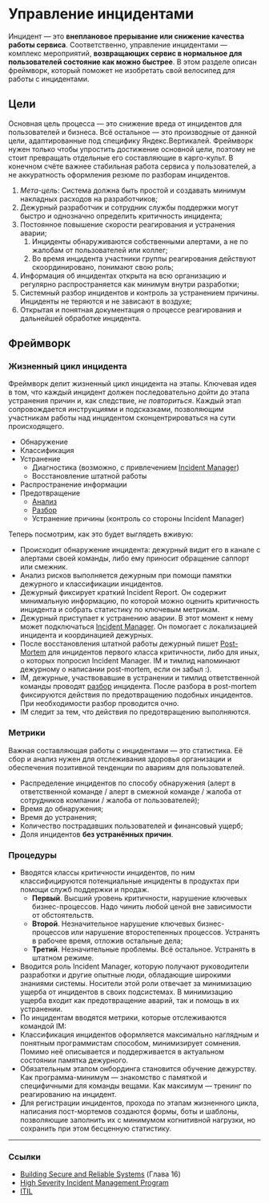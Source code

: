 # Управление инцидентами

Инцидент — это __внеплановое прерывание или снижение качества работы сервиса__. Соответственно, управление инцидентами — комплекс мероприятий, __возвращающих сервис в нормальное для пользователей состояние как можно быстрее__. В этом разделе описан фреймворк, который поможет не изобретать свой велосипед для работы с инцидентами.


## Цели
Основная цель процесса — это снижение вреда от инцидентов для пользователей и бизнеса. Всё остальное — это производные от данной цели, адаптированные под специфику Яндекс.Вертикалей. Фреймворк нужен только чтобы упростить достижение основной цели, поэтому не стоит превращать отдельные его составляющие в карго-культ. В конечном счёте важнее стабильная работа сервиса у пользователей, а не аккуратность оформления резюме по разборам инцидентов.

1. *Мета-цель*: Система должна быть простой и создавать минимум накладных расходов на разработчиков;
2. Дежурный разработчик и сотрудник службы поддержки могут быстро и однозначно определить критичность инцидента;
3. Постоянное повышение скорости реагирования и устранения аварии;
    1. Инциденты обнаруживаются собственными алертами, а не по жалобам от пользователей или коллег;
    2. Во время инцидента участники группы реагирования действуют скоординировано, понимают свою роль;
4. Информация об инцидентах открыта на всю организацию и регулярно распространяется как минимум внутри разработки;
5. Системный разбор инцидентов и контроль за устранением причины. Инциденты не теряются и не зависают в воздухе;
6. Открытая и понятная документация о процессе реагирования и дальнейшей обработке инцидента.

## Фреймворк
### Жизненный цикл инцидента
Фреймворк делит жизненный цикл инцидента на этапы. Ключевая идея в том, что каждый инцидент должен последовательно дойти до этапа устранения причин и, как следствие, _не повториться_. Каждый этап сопровождается инструкциями и подсказками, позволяющим участникам работы над инцидентом сконцентрироваться на сути происходящего.

- Обнаружение
- Классификация
- Устранение
    - Диагностика (возможно, с привлечением [Incident Manager](incident_manager.md))
    - Восстановление штатной работы
- Распространение информации
- Предотвращение
    - [Анализ](postmortem.md)
    - [Разбор](lsr.md)
    - Устранение причины (контроль со стороны Incident Manager)

Теперь посмотрим, как это будет выглядеть вживую:
- Происходит обнаружение инцидента: дежурный видит его в канале с алертами своей команды, либо ему приносит обращение саппорт или смежник.
- Анализ рисков выполняется дежурным при помощи
     памятки дежурного и классификации инцидентов. 
- Дежурный фиксирует краткий
     Incident Report. 
    Он содержит минимальную информацию, по которой можно оценить критичность инцидента и собрать статистику по ключевым метрикам.
- Дежурный приступает к устранению аварии. В этот момент к нему может подключаться [Incident Manager](incident_manager.md). Он помогает с локализацией инцидента и координацией дежурных.
- После восстановления штатной работы дежурный пишет [Post-Mortem](postmortem.md) для инцидентов первого класса критичности, либо для иных, о которых попросил Incident Manager. IM и тимлид напоминают дежурному о написании post-mortem, если он забыл :).
- IM, дежурные, участвовавшие в устранении и тимлид ответственной команды проводят [разбор](lsr.md) инцидента. После разбора в post-mortem фиксируются действия по предотвращению подобных инцидентов. При необходимости разбор проводится очно.
- IM следит за тем, что действия по предотвращению выполняются.

### Метрики
Важная составляющая работы с инцидентами — это статистика. Её сбор и анализ нужен для отслеживания здоровья организации и обеспечения позитивной тенденции по авариям для пользователей.

- Распределение инцидентов по способу обнаружения (алерт в ответственной команде / алерт в смежной команде / жалоба от сотрудников компании / жалоба от пользователей);
- Время до обнаружения;
- Время до устранения;
- Количество пострадавших пользователей и финансовый ущерб;
- Доля инцидентов **без устранённых причин**.


### Процедуры
- Вводятся классы критичности инцидентов, по ним классифицируются потенциальные инциденты в продуктах при помощи служб поддержки и продаж.
    - **Первый**. Высший уровень критичности, нарушение ключевых бизнес-процессов. Надо чинить любой ценой вне зависимости от обстоятельств.
    - **Второй**. Незначительное нарушение ключевых бизнес-процессов или нарушение второстепенных процессов. Устранять в рабочее время, отложив остальные дела;
    - **Третий**. Незначительные проблемы. Всё остальное. Устранять в штатном режиме.
- Вводится роль Incident Manager, которую получают руководители разработки и другие опытные люди, обладающие широкими знаниями системы.
    Носители этой роли отвечает за минимизацию ущерба от инцидентов в своих подсистемах. В минимизацию ущерба входит как предотвращение аварий, так и помощь в их устранении.
- По инцидентам вводятся метрики, которые отслеживаются командой IM:
- Классификация инцидентов оформляется максимально наглядным и понятным программистам способом, минимизирует сомнения. Помимо неё описывается и поддерживается в актуальном состоянии памятка дежурного.
- Обязательным этапом онбординга становится обучение дежурству. Как программа-минимум — знакомство с памяткой и специфичными для команды вещами. Как максимум — тренинг по реагированию на инцидент.
- Для регистрации инцидентов, прохода по этапам жизненного цикла, написания пост-мортемов создаются формы, боты и шаблоны, позволяющие заполнить их с минимумом когнитивной нагрузки, но сохранить при этом бесценную статистику.



---
### Ссылки
- [Building Secure and Reliable Systems](https://static.googleusercontent.com/media/sre.google/en//static/pdf/building_secure_and_reliable_systems.pdf) (Глава 16)
- [High Severity Incident Management Program](https://www.gremlin.com/community/tutorials/how-to-establish-a-high-severity-incident-management-program/)
- [ITIL](https://wiki.en.it-processmaps.com/index.php/Incident_Management)
